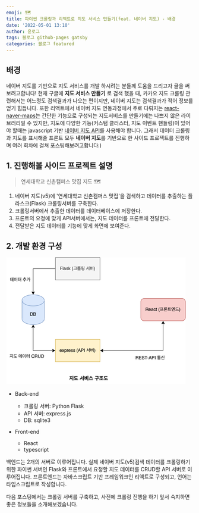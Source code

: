 ```yaml
---
emoji: 🗺
title: 파이썬 크롤링과 리액트로 지도 서비스 만들기(feat. 네이버 지도) - 배경
date: '2022-05-01 13:10'
author: 윤로그
tags: 블로그 github-pages gatsby
categories: 블로그 featured
---
```


## 배경

네이버 지도를 기반으로 지도 서비스를 개발 하시려는 분들께 도움을 드리고자 글을 써보려고합니다!
현재 구글에 **지도 서비스 만들기** 로 검색 했을 때, 카카오 지도 크롤링 관련해서는 어느정도 검색결과가 나오는 편이지만,
네이버 지도는 검색결과가 적어 정보를 얻기 힘듭니다. 또한 리액트에서 네이버 지도 연동과정에서 주로 다뤄지는 [react-naver-maps](https://www.npmjs.com/package/react-naver-maps)는 간단한 기능으로 구성되는 지도서비스를 만들기에는 나쁘지 않은 라이브러리일 수 있지만, 지도에 다양한 기능(커스텀 클러스터, 지도 이벤트 핸들링)이 있어야 할때는 javascript 기반 [네이버 지도 API](https://navermaps.github.io/maps.js.ncp/docs/)를 사용해야 합니다.
그래서 데이터 크롤링과 지도를 표시해줄 프론트 모두 **네이버 지도**를 기반으로 한 사이드 프로젝트를 진행하며 여러 회차에 걸쳐
포스팅해보려고합니다:)

## 1. 진행해볼 사이드 프로젝트 설명

> 연세대학교 신촌캠퍼스 맛집 지도 🗺

1. 네이버 지도(v5)에 '연세대학교 신촌캠퍼스 맛집'을 검색하고 데이터를 추출하는 플라스크(Flask) 크롤링서버를 구축한다.
2. 크롤링서버에서 추출한 데이터를 데이터베이스에 저장한다.
3. 프론트의 요청에 맞게 API서버에서는, 지도 데이터를 프론트에 전달한다.
4. 전달받은 지도 데이터를 기능에 맞게 화면에 보여준다.

## 2. 개발 환경 구성

![structure.png](structure.png)

- Back-end

  - 크롤링 서버: Python Flask
  - API 서버: express.js
  - DB: sqlite3

- Front-end
  - React
  - typescript

백엔드는 2개의 서버로 이루어집니다. 실제 네이버 지도(v5)검색 데이터를 크롤링하기 위한 파이썬 서버인 Flask와 프론트에서 요청할 지도 데이터를 CRUD할 API 서버로 이루어집니다.
프론트엔드는 자바스크립트 기반 프레임워크인 리액트로 구성되고, 언어는 타입스크립트로 작성합니다.

다음 포스팅에서는 크롤링 서버를 구축하고, 사전에 크롤링 진행을 하기 앞서 숙지하면 좋은 정보들을 소개해보겠습니다.

```toc

```
